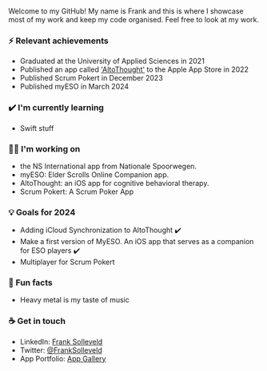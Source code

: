 <br>
<br>
Welcome to my GitHub! My name is Frank and this is where I showcase most of my work and keep my code organised. Feel free to look at my work.

### ⚡ Relevant achievements
- Graduated at the University of Applied Sciences in 2021 
- Published an app called ['AltoThought'](https://apps.apple.com/nl/app/altothought/id1620703133?l=en) to the Apple App Store in 2022
- Published Scrum Pokert in December 2023
- Published myESO in March 2024

### ✔️ I'm currently learning
- Swift stuff

### 👩‍💻 I'm working on
- the NS International app from Nationale Spoorwegen.
- myESO: Elder Scrolls Online Companion app.
- AltoThought: an iOS app for cognitive behavioral therapy.
- Scrum Pokert: A Scrum Poker App

### 💡 Goals for 2024
- Adding iCloud Synchronization to AltoThought ✔️
- Make a first version of MyESO. An iOS app that serves as a companion for ESO players ✔️
- Multiplayer for Scrum Pokert

### 🌴 Fun facts
- Heavy metal is my taste of music

### ☕ Get in touch
- LinkedIn: <a href = "https://www.linkedin.com/in/frank-solleveld-11017b138">Frank Solleveld</a>
- Twitter: <a href = "https://twitter.com/FrankSolleveld">@FrankSolleveld</a>
- App Portfolio: <a href = "https://appgallery.io/franksolleveld">App Gallery</a>
<br>
<br>
